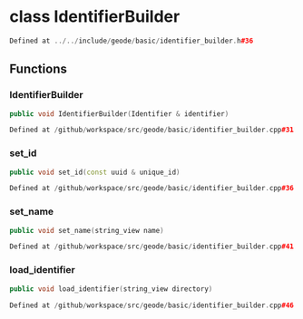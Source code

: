 # class IdentifierBuilder

```cpp
Defined at ../../include/geode/basic/identifier_builder.h#36
```

## Functions

### IdentifierBuilder

```cpp
public void IdentifierBuilder(Identifier & identifier)
```

```cpp
Defined at /github/workspace/src/geode/basic/identifier_builder.cpp#31
```

### set_id

```cpp
public void set_id(const uuid & unique_id)
```

```cpp
Defined at /github/workspace/src/geode/basic/identifier_builder.cpp#36
```

### set_name

```cpp
public void set_name(string_view name)
```

```cpp
Defined at /github/workspace/src/geode/basic/identifier_builder.cpp#41
```

### load_identifier

```cpp
public void load_identifier(string_view directory)
```

```cpp
Defined at /github/workspace/src/geode/basic/identifier_builder.cpp#46
```



